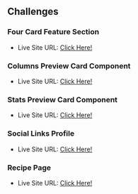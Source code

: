 
## Challenges

### Four Card Feature Section

- Live Site URL: [Click Here!](https://four-cards-section-07.netlify.app/)

### Columns Preview Card Component

- Live Site URL: [Click Here!](https://columns-component-07.netlify.app/)

### Stats Preview Card Component

- Live Site URL: [Click Here!](https://stats-preview-card-component-07.netlify.app/)

### Social Links Profile

- Live Site URL: [Click Here!](https://social-links-07.netlify.app/)

### Recipe Page

- Live Site URL: [Click Here!](https://zesty-cat-f1ffd4.netlify.app/)